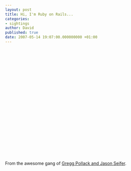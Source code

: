 ```yaml
---
layout: post
title: Hi, I'm Ruby on Rails...
categories:
- sightings
author: David
published: true
date: 2007-05-14 19:07:00.000000000 +01:00
---
```

<p><object width="425" height="350"><param name="movie" value="http://www.youtube.com/v/PQbuyKUaKFo"></param><param name="wmode" value="transparent"></param><embed src="http://www.youtube.com/v/PQbuyKUaKFo" type="application/x-shockwave-flash" wmode="transparent" width="425" height="350"></embed></object></p>
<p>From the awesome gang of <a href="http://railsenvy.com/">Gregg Pollack and Jason Seifer</a>.</p>